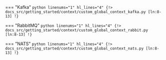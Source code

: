 === "Kafka"
    ```python linenums="1" hl_lines="4"
    {!> docs_src/getting_started/context/custom_global_context_kafka.py [ln:8-13] !}
    ```

=== "RabbitMQ"
    ```python linenums="1" hl_lines="4"
    {!> docs_src/getting_started/context/custom_global_context_rabbit.py [ln:8-13] !}
    ```

=== "NATS"
    ```python linenums="1" hl_lines="4"
    {!> docs_src/getting_started/context/custom_global_context_nats.py [ln:8-13] !}
    ```
